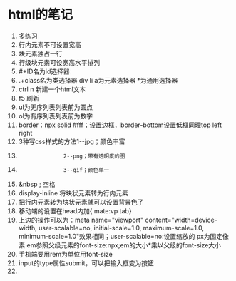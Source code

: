 # html的笔记

1. 多练习
2. 行内元素不可设置宽高
3. 块元素独占一行
4. 行级块元素可设宽高水平排列
5. #+ID名为id选择器
6. .+class名为类选择器
    div li a为元素选择器
    *为通用选择器
7. ctrl n 新建一个html文本
8. f5 刷新
9. ul为无序列表列表前为圆点
10. ol为有序列表列表前为数字
11. border：npx solid #fff；设置边框，border-bottom设置低框同理top left right
12. 3种写css样式的方法1--jpg；颜色丰富
13.                   2--png；带有透明度的图
14.                   3--gif；颜色单一
15. &nbsp ;  空格
16. display-inline  将块状元素转为行内元素
17. 把行内元素转为块状元素就可以设置背景色了
18. 移动端的设置在head内加{ mate:vp  tab}
19. 上边的操作可以为：meta name="viewport" content="width=device-width, 
     user-scalable=no, initial-scale=1.0, maximum-scale=1.0, 
     minimum-scale=1.0"效果相同；user-scalable=no:设置缩放的
     px为固定像素
     em参照父级元素的font-size:npx;em的大小*乘以父级的font-size大小
20. 手机端要用rem为单位用font-size
21. input的type属性submit，可以把输入框变为按钮
22. 